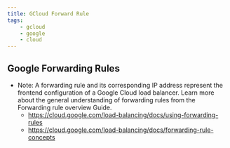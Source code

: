 ```yaml
---
title: GCloud Forward Rule
tags:
    - gcloud
    - google
    - cloud
---
```


## Google Forwarding Rules

- Note: A forwarding rule and its corresponding IP address represent the frontend configuration of a Google Cloud load balancer. Learn more about the general understanding of forwarding rules from the Forwarding rule overview Guide.
  - <https://cloud.google.com/load-balancing/docs/using-forwarding-rules>
  - <https://cloud.google.com/load-balancing/docs/forwarding-rule-concepts>
